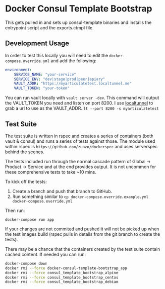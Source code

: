 # Docker Consul Template Bootstrap

This gets pulled in and sets up consul-template binaries and installs the entrypoint script and the exports.ctmpl file.

## Development Usage

In order to test this locally you will need to edit the `docker-compose.override.yml` and add the following:

```yaml
environment:
    SERVICE_NAME: "your-service"
    SERVICE_ENV: "dev|stage|prod|peer|apiary"
    VAULT_ADDR: "https://myarticulatetest.localtunnel.me"
    VAULT_TOKEN: "your-token"
```

You can run vault locally with `vault server -dev`. This command will output the VAULT_TOKEN you need and listen on port 8200. I use [localtunnel](https://localtunnel.me) to grab a url to use as the VAULT_ADDR.
`lt --port 8200 -s myarticulatetest`

## Test Suite

The test suite is written in rspec and creates a series of containers (both vault & consul) and runs a series of tests against
those. The module used within rspec is `https://github.com/zuazo/dockerspec` and uses serverspec behind the scenes.

The tests included run through the normal cascade pattern of Global -> Product -> Service and at the end provides output.
It is not uncommon for these comprehensive tests to take ~10 mins.

To kick off the tests:

1. Create a branch and push that branch to GitHub.
2. Run something similar to `cp docker-compose.override.example.yml docker-compose.override.yml`

Then run:

`docker-compose run app`

If your changes are not commited and pushed it will not be picked up
when the test images build (rspec pulls in details from the git branch to create the tests).

There may be a chance that the containers created by the test suite contain cached content.
If needed you can run:

```bash
docker-compose down
docker rmi --force docker-consul-template-bootstrap_app
docker rmi --force consul_template_bootstrap_alpine
docker rmi --force consul_template_bootstrap_centos
docker rmi --force consul_template_bootstrap_debian
```
